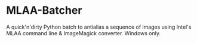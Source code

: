 # MLAA-Batcher
A quick'n'dirty Python batch to antialias a sequence of images using Intel's MLAA command line &amp; ImageMagick converter. Windows only.
